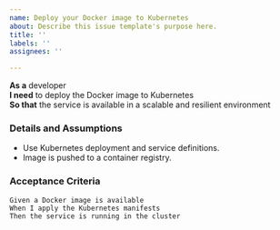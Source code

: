 ```yaml
---
name: Deploy your Docker image to Kubernetes
about: Describe this issue template's purpose here.
title: ''
labels: ''
assignees: ''

---
```


**As a** developer  
**I need** to deploy the Docker image to Kubernetes  
**So that** the service is available in a scalable and resilient environment  

### Details and Assumptions
* Use Kubernetes deployment and service definitions.
* Image is pushed to a container registry.

### Acceptance Criteria     
```gherkin
Given a Docker image is available
When I apply the Kubernetes manifests
Then the service is running in the cluster

